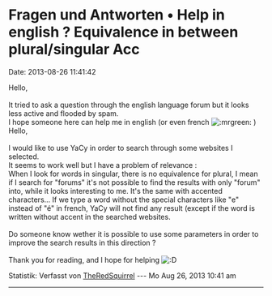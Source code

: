 Fragen und Antworten • Help in english ? Equivalence in between plural/singular Acc
===================================================================================

Date: 2013-08-26 11:41:42

Hello,\
\
It tried to ask a question through the english language forum but it
looks less active and flooded by spam.\
I hope someone here can help me in english (or even french
![:mrgreen:](http://forum.yacy-websuche.de/images/smilies/icon_mrgreen.gif "Mr. Green")
) Hello,\
\
I would like to use YaCy in order to search through some websites I
selected.\
It seems to work well but I have a problem of relevance :\
When I look for words in singular, there is no equivalence for plural, I
mean if I search for \"forums\" it\'s not possible to find the results
with only \"forum\" into, while it looks interesting to me. It\'s the
same with accented characters\... If we type a word without the special
characters like \"e\" instead of \"é\" in french, YaCy will not find any
result (except if the word is written without accent in the searched
websites.\
\
Do someone know wether it is possible to use some parameters in order to
improve the search results in this direction ?\
\
Thank you for reading, and I hope for helping
![:D](http://forum.yacy-websuche.de/images/smilies/icon_e_biggrin.gif "Very Happy")

Statistik: Verfasst von
[TheRedSquirrel](http://forum.yacy-websuche.de/memberlist.php?mode=viewprofile&u=8992)
--- Mo Aug 26, 2013 10:41 am

------------------------------------------------------------------------
